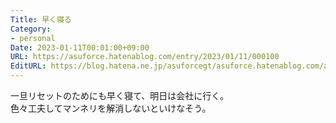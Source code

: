 ```yaml
---
Title: 早く寝る
Category:
- personal
Date: 2023-01-11T00:01:00+09:00
URL: https://asuforce.hatenablog.com/entry/2023/01/11/000100
EditURL: https://blog.hatena.ne.jp/asuforcegt/asuforce.hatenablog.com/atom/entry/4207112889953126473
---
```


一旦リセットのためにも早く寝て、明日は会社に行く。  
色々工夫してマンネリを解消しないといけなそう。

